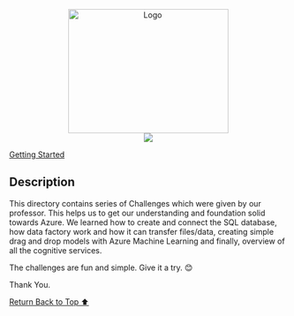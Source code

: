 <div align="center">
    <a href="https://github.com/itsmeSamrat" target="_blank">
        <img src="https://images.unsplash.com/photo-1633158834806-766387547d2c?ixlib=rb-4.0.3&ixid=MnwxMjA3fDB8MHxwaG90by1wYWdlfHx8fGVufDB8fHx8&auto=format&fit=crop&w=1470&q=80" 
        alt="Logo" width="290" height="225">
    </a>
</div>

<div align="center">
<img src="https://readme-typing-svg.demolab.com?font=Fira+Code&duration=3000&pause=5000&center=true&vCenter=true&width=435&lines=Challenges">
</div>

[Getting Started](#getting-started)

## Description

This directory contains series of Challenges which were given by our professor. This helps us to get our understanding and foundation solid towards Azure. We learned how to create and connect the SQL database, how data factory work and how it can transfer files/data, creating simple drag and drop models with Azure Machine Learning and finally, overview of all the cognitive services.

The challenges are fun and simple. Give it a try. 😊

Thank You.

<!-- Back to the top -->

[Return Back to Top ⬆️](#getting-started)
